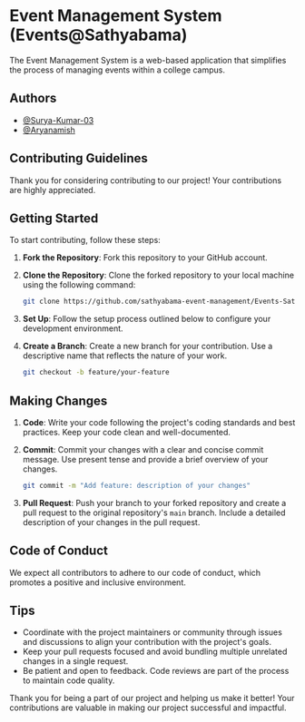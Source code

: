 
# Event Management System (Events@Sathyabama)

The Event Management System is a web-based application that simplifies the process of managing events within a college campus.

## Authors

- [@Surya-Kumar-03](https://github.com/Surya-Kumar-03)
- [@Aryanamish](https://github.com/Aryanamish)



## Contributing Guidelines

Thank you for considering contributing to our project! Your contributions are highly appreciated.

## Getting Started

To start contributing, follow these steps:

1. **Fork the Repository**: Fork this repository to your GitHub account.

2. **Clone the Repository**: Clone the forked repository to your local machine using the following command:
   
   ```bash
   git clone https://github.com/sathyabama-event-management/Events-Sathyabama
   ```

3. **Set Up**: Follow the setup process outlined below to configure your development environment.

4. **Create a Branch**: Create a new branch for your contribution. Use a descriptive name that reflects the nature of your work.

   ```bash
   git checkout -b feature/your-feature
   ```

## Making Changes

1. **Code**: Write your code following the project's coding standards and best practices. Keep your code clean and well-documented.

2. **Commit**: Commit your changes with a clear and concise commit message. Use present tense and provide a brief overview of your changes.

   ```bash
   git commit -m "Add feature: description of your changes"
   ```

3. **Pull Request**: Push your branch to your forked repository and create a pull request to the original repository's `main` branch. Include a detailed description of your changes in the pull request.

## Code of Conduct

We expect all contributors to adhere to our code of conduct, which promotes a positive and inclusive environment. 

## Tips

- Coordinate with the project maintainers or community through issues and discussions to align your contribution with the project's goals.
- Keep your pull requests focused and avoid bundling multiple unrelated changes in a single request.
- Be patient and open to feedback. Code reviews are part of the process to maintain code quality.

Thank you for being a part of our project and helping us make it better! Your contributions are valuable in making our project successful and impactful.

